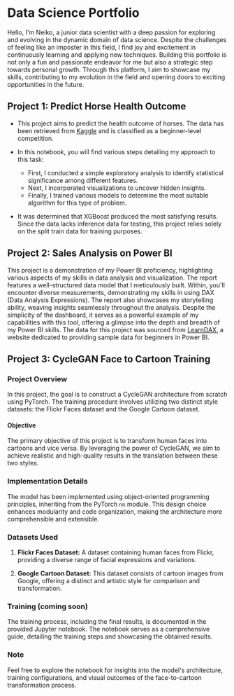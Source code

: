# Data Science Portfolio

Hello, I'm Neiko, a junior data scientist with a deep passion for exploring and evolving in the dynamic domain of data science. Despite the challenges of feeling like an imposter in this field, I find joy and excitement in continuously learning and applying new techniques. Building this portfolio is not only a fun and passionate endeavor for me but also a strategic step towards personal growth. Through this platform, I aim to showcase my skills, contributing to my evolution in the field and opening doors to exciting opportunities in the future.

## Project 1: Predict Horse Health Outcome

- This project aims to predict the health outcome of horses. The data has been retrieved from [Kaggle](https://www.kaggle.com/competitions/playground-series-s3e22) and is classified as a beginner-level competition.

- In this notebook, you will find various steps detailing my approach to this task:
  - First, I conducted a simple exploratory analysis to identify statistical significance among different features.
  - Next, I incorporated visualizations to uncover hidden insights.
  - Finally, I trained various models to determine the most suitable algorithm for this type of problem.

- It was determined that XGBoost produced the most satisfying results. Since the data lacks inference data for testing, this project relies solely on the split train data for training purposes.

## Project 2: Sales Analysis on Power BI
This project is a demonstration of my Power BI proficiency, highlighting various aspects of my skills in data analysis and visualization. The report features a well-structured data model that I meticulously built. Within, you'll encounter diverse measurements, demonstrating my skills in using DAX (Data Analysis Expressions). The report also showcases my storytelling ability, weaving insights seamlessly throughout the analysis. Despite the simplicity of the dashboard, it serves as a powerful example of my capabilities with this tool, offering a glimpse into the depth and breadth of my Power BI skills. The data for this project was sourced from [LearnDAX](https://www.learndax.com/power-bi-sample-data-for-beginners-to-download/), a website dedicated to providing sample data for beginners in Power BI.

## Project 3: CycleGAN Face to Cartoon Training

### Project Overview

In this project, the goal is to construct a CycleGAN architecture from scratch using PyTorch. The training procedure involves utilizing two distinct style datasets: the Flickr Faces dataset and the Google Cartoon dataset.

#### Objective

The primary objective of this project is to transform human faces into cartoons and vice versa. By leveraging the power of CycleGAN, we aim to achieve realistic and high-quality results in the translation between these two styles.

### Implementation Details

The model has been implemented using object-oriented programming principles, inheriting from the PyTorch `nn` module. This design choice enhances modularity and code organization, making the architecture more comprehensible and extensible.

### Datasets Used

1. **Flickr Faces Dataset:** A dataset containing human faces from Flickr, providing a diverse range of facial expressions and variations.
   
2. **Google Cartoon Dataset:** This dataset consists of cartoon images from Google, offering a distinct and artistic style for comparison and transformation.

### Training (coming soon)

The training process, including the final results, is documented in the provided Jupyter notebook. The notebook serves as a comprehensive guide, detailing the training steps and showcasing the obtained results.

### Note

Feel free to explore the notebook for insights into the model's architecture, training configurations, and visual outcomes of the face-to-cartoon transformation process.

